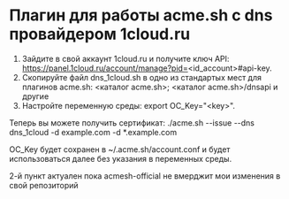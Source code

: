 Плагин для работы acme.sh с dns провайдером 1cloud.ru
===
1. Зайдите в свой аккаунт 1cloud.ru и получите ключ API: https://panel.1cloud.ru/account/manage?pid=<id_account>#api-key.
2. Скопируйте файл dns_1cloud.sh в одно из стандартых мест для плагинов acme.sh: <каталог acme.sh>; <каталог acme.sh>/dnsapi и другие
3. Настройте переменную среды: export OC_Key="\<key>".

Теперь вы можете получить сертификат:
./acme.sh --issue --dns dns_1cloud -d example.com -d *.example.com

OC_Key будет сохранен в ~/.acme.sh/account.conf и будет использоваться далее без указания в переменных среды.

2-й пункт актуален пока acmesh-official не вмерджит мои изменения в свой репозиторий